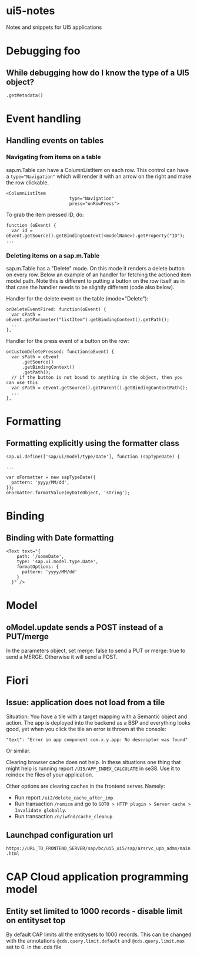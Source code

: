 # ui5-notes

Notes and snippets for UI5 applications

# Debugging foo

## While debugging how do I know the type of a UI5 object? 

```
.getMetadata()
```

# Event handling

## Handling events on tables

### Navigating from items on a table

sap.m.Table can have a ColumnListItem on each row. This control can have a `type="Navigation"` which will render it with an arrow on the right and make the row clickable.

```
<ColumnListItem
						type="Navigation"
						press="onRowPress">
```

To grab the item pressed ID, do:

```
function (oEvent) {
  var id = oEvent.getSource().getBindingContext(<modelName>).getProperty("ID");
...
```

### Deleting items on a sap.m.Table

sap.m.Table has a "Delete" mode. On this mode it renders a delete button on every row. Below an example of an handler for fetching the actioned item model path. Note this is different to putting a button on the row itself as in that case the handler needs to be slightly different (code also below).

Handler for the delete event on the table (mode="Delete"):

```
onDeleteEventFired: function(oEvent) {
  var sPath = oEvent.getParameter("listItem").getBindingContext().getPath();
  ...
},
```

Handler for the press event of a button on the row:

```
onCustomDeletePressed: function(oEvent) {
  var sPath = oEvent
      .getSource()
      .getBindingContext()
      .getPath();
  // if the button is not bound to anything in the object, then you can use this
  var sPath = oEvent.getSource().getParent().getBindingContextPath();
  ...
},
```

# Formatting

## Formatting explicitly using the formatter class

```
sap.ui.define(['sap/ui/model/type/Date'], function (sapTypeDate) {

...

var oFormatter = new sapTypeDate({
  pattern: 'yyyy/MM/dd',
});
oFormatter.formatValue(myDateObject, 'string');
```

# Binding

## Binding with Date formatting

```
<Text text="{
    path: '/someDate',
    type: 'sap.ui.model.type.Date',
    formatOptions: {
      pattern: 'yyyy/MM/dd'
    }
  }" />
```

# Model

## oModel.update sends a POST instead of a PUT/merge

In the parameters object, set merge: false to send a PUT or merge: true to send a MERGE. Otherwise it will send a POST.


# Fiori

## Issue: application does not load from a tile

Situation: You have a tile with a target mapping with a Semantic object and action. The app is deployed into the backend as a BSP and everything looks good, yet when you click the tile an error is thrown at the console:

```
"text": "Error in app component com.x.y.app: No descriptor was found"
```
Or similar.

Clearing browser cache does not help. In these situations one thing that might help is running report `/UI5/APP_INDEX_CALCULATE` in se38.
Use it to reindex the files of your application.

Other options are clearing caches in the frontend server. Namely:

- Run report `/ui2/delete_cache_after_imp`
- Run transaction `/nsmicm` and go to `GOTO > HTTP plugin > Server cache > Invalidate globally`.
- Run transaction `/n/iwfnd/cache_cleanup`

## Launchpad configuration url

`https://URL_TO_FRONTEND_SERVER/sap/bc/ui5_ui5/sap/arsrvc_upb_admn/main.html`

# CAP Cloud application programming model

## Entity set limited to 1000 records - disable limit on entityset top

By default CAP limits all the entitysets to 1000 records. This can be changed with the annotations `@cds.query.limit.default` and `@cds.query.limit.max` set to 0. in the .cds file
